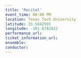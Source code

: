 ```yaml
---
title: 'Recital'
event_time: 08:00 PM
location: Texas Tech University
latitude: 33.5842591
longitude: -101.8782822
performance_url: 
ticket_information_url: 
ensemble: 
conductor: 
---
```

